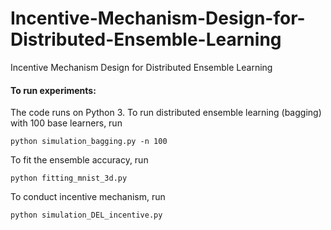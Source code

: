 # Incentive-Mechanism-Design-for-Distributed-Ensemble-Learning
Incentive Mechanism Design for Distributed Ensemble Learning


#### To run experiments:

The code runs on Python 3. To run distributed ensemble learning (bagging) with 100 base learners, run
```
python simulation_bagging.py -n 100 
```


To fit the ensemble accuracy, run
```
python fitting_mnist_3d.py 
```


To conduct incentive mechanism, run
```
python simulation_DEL_incentive.py 
```